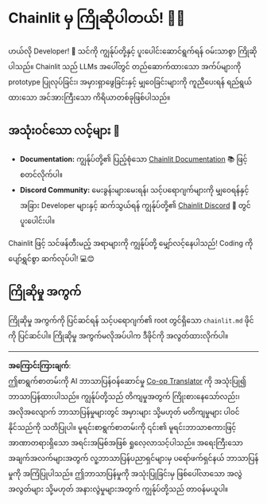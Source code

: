 <!--
CO_OP_TRANSLATOR_METADATA:
{
  "original_hash": "c49526c7abc56b0b5f1e835c1739f18e",
  "translation_date": "2025-08-30T00:25:46+00:00",
  "source_file": "11-agentic-protocols/code_samples/github-mcp/chainlit.md",
  "language_code": "my"
}
-->
# Chainlit မှ ကြိုဆိုပါတယ်! 🚀🤖

ဟယ်လို Developer! 👋 သင်ကို ကျွန်ုပ်တို့နှင့် ပူးပေါင်းဆောင်ရွက်ရန် ဝမ်းသာစွာ ကြိုဆိုပါသည်။ Chainlit သည် LLMs အပေါ်တွင် တည်ဆောက်ထားသော အက်ပ်များကို prototype ပြုလုပ်ခြင်း၊ အမှားရှာဖွေခြင်းနှင့် မျှဝေခြင်းများကို ကူညီပေးရန် ရည်ရွယ်ထားသော အင်အားကြီးသော ကိရိယာတစ်ခုဖြစ်ပါသည်။

## အသုံးဝင်သော လင့်များ 🔗

- **Documentation:** ကျွန်ုပ်တို့၏ ပြည့်စုံသော [Chainlit Documentation](https://docs.chainlit.io) 📚 ဖြင့် စတင်လိုက်ပါ။
- **Discord Community:** မေးခွန်းများမေးရန်၊ သင့်ပရောဂျက်များကို မျှဝေရန်နှင့် အခြား Developer များနှင့် ဆက်သွယ်ရန် ကျွန်ုပ်တို့၏ [Chainlit Discord](https://discord.gg/k73SQ3FyUh) 💬 တွင် ပူးပေါင်းပါ။

Chainlit ဖြင့် သင်ဖန်တီးမည့် အရာများကို ကျွန်ုပ်တို့ မျှော်လင့်နေပါသည်! Coding ကို ပျော်ရွှင်စွာ ဆက်လုပ်ပါ! 💻😊

## ကြိုဆိုမှု အကွက်

ကြိုဆိုမှု အကွက်ကို ပြင်ဆင်ရန် သင့်ပရောဂျက်၏ root တွင်ရှိသော `chainlit.md` ဖိုင်ကို ပြင်ဆင်ပါ။ ကြိုဆိုမှု အကွက်မလိုအပ်ပါက ဒီဖိုင်ကို အလွတ်ထားလိုက်ပါ။

---

**အကြောင်းကြားချက်**:  
ဤစာရွက်စာတမ်းကို AI ဘာသာပြန်ဝန်ဆောင်မှု [Co-op Translator](https://github.com/Azure/co-op-translator) ကို အသုံးပြု၍ ဘာသာပြန်ထားပါသည်။ ကျွန်ုပ်တို့သည် တိကျမှုအတွက် ကြိုးစားနေသော်လည်း၊ အလိုအလျောက် ဘာသာပြန်မှုများတွင် အမှားများ သို့မဟုတ် မတိကျမှုများ ပါဝင်နိုင်သည်ကို သတိပြုပါ။ မူရင်းစာရွက်စာတမ်းကို ၎င်း၏ မူရင်းဘာသာစကားဖြင့် အာဏာတရားရှိသော အရင်းအမြစ်အဖြစ် ရှုလေ့လာသင့်ပါသည်။ အရေးကြီးသော အချက်အလက်များအတွက် လူ့ဘာသာပြန်ပညာရှင်များမှ ပရော်ဖက်ရှင်နယ် ဘာသာပြန်မှုကို အကြံပြုပါသည်။ ဤဘာသာပြန်မှုကို အသုံးပြုခြင်းမှ ဖြစ်ပေါ်လာသော အလွဲအလွတ်များ သို့မဟုတ် အနားလွဲမှုများအတွက် ကျွန်ုပ်တို့သည် တာဝန်မယူပါ။